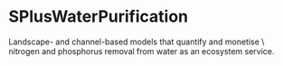 # SPlusWaterPurification
Landscape- and channel-based models that quantify and monetise \ nitrogen and phosphorus removal from water as an ecosystem service.
